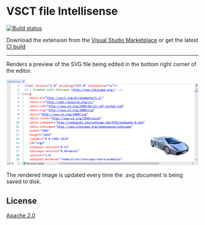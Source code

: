 # VSCT file Intellisense

[![Build status](https://ci.appveyor.com/api/projects/status/bxosxyyyrb7rgy65?svg=true)](https://ci.appveyor.com/project/madskristensen/svgviewer)

Download the extension from the [Visual Studio Marketplace](https://marketplace.visualstudio.com/items?itemName=MadsKristensen.VsctIntellisense) or get the latest [CI build](http://vsixgallery.com/extension/SvgViewer.7a08d0d4-985c-4415-93d5-ddd9135d8f4f/)

--------------------------------------

Renders a preview of the SVG file being edited in the bottom right corner of the editor.

![Adornment](art/adornment.png)

The rendered image is updated every time the .svg document is being saved to disk.

## License
[Apache 2.0](LICENSE)